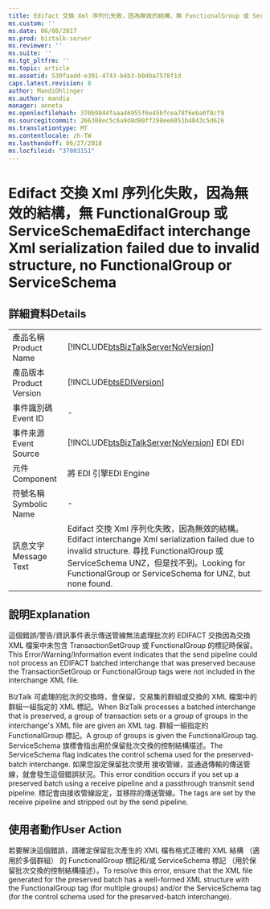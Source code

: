 ```yaml
---
title: Edifact 交換 Xml 序列化失敗，因為無效的結構，無 FunctionalGroup 或 ServiceSchema |Microsoft Docs
ms.custom: ''
ms.date: 06/08/2017
ms.prod: biztalk-server
ms.reviewer: ''
ms.suite: ''
ms.tgt_pltfrm: ''
ms.topic: article
ms.assetid: 530faadd-e301-4743-b4b3-b04ba7578f1d
caps.latest.revision: 8
author: MandiOhlinger
ms.author: mandia
manager: anneta
ms.openlocfilehash: 370b9844faaa46955f6e45bfcea78f6eba0f8cf9
ms.sourcegitcommit: 266308ec5c6a9d8d80ff298ee6051b4843c5d626
ms.translationtype: MT
ms.contentlocale: zh-TW
ms.lasthandoff: 06/27/2018
ms.locfileid: "37003151"
---
```

# <a name="edifact-interchange-xml-serialization-failed-due-to-invalid-structure-no-functionalgroup-or-serviceschema"></a><span data-ttu-id="00eba-102">Edifact 交換 Xml 序列化失敗，因為無效的結構，無 FunctionalGroup 或 ServiceSchema</span><span class="sxs-lookup"><span data-stu-id="00eba-102">Edifact interchange Xml serialization failed due to invalid structure, no FunctionalGroup or ServiceSchema</span></span>
## <a name="details"></a><span data-ttu-id="00eba-103">詳細資料</span><span class="sxs-lookup"><span data-stu-id="00eba-103">Details</span></span>  
  
|                 |                                                                                                                                              |
|-----------------|----------------------------------------------------------------------------------------------------------------------------------------------|
|  <span data-ttu-id="00eba-104">產品名稱</span><span class="sxs-lookup"><span data-stu-id="00eba-104">Product Name</span></span>   |                              [!INCLUDE[btsBizTalkServerNoVersion](../includes/btsbiztalkservernoversion-md.md)]                              |
| <span data-ttu-id="00eba-105">產品版本</span><span class="sxs-lookup"><span data-stu-id="00eba-105">Product Version</span></span> |                                          [!INCLUDE[btsEDIVersion](../includes/btsediversion-md.md)]                                          |
|    <span data-ttu-id="00eba-106">事件識別碼</span><span class="sxs-lookup"><span data-stu-id="00eba-106">Event ID</span></span>     |                                                                      -                                                                       |
|  <span data-ttu-id="00eba-107">事件來源</span><span class="sxs-lookup"><span data-stu-id="00eba-107">Event Source</span></span>   |                            [!INCLUDE[btsBizTalkServerNoVersion](../includes/btsbiztalkservernoversion-md.md)]<span data-ttu-id="00eba-108"> EDI</span><span class="sxs-lookup"><span data-stu-id="00eba-108"> EDI</span></span>                            |
|    <span data-ttu-id="00eba-109">元件</span><span class="sxs-lookup"><span data-stu-id="00eba-109">Component</span></span>    |                                                                  <span data-ttu-id="00eba-110">將 EDI 引擎</span><span class="sxs-lookup"><span data-stu-id="00eba-110">EDI Engine</span></span>                                                                  |
|  <span data-ttu-id="00eba-111">符號名稱</span><span class="sxs-lookup"><span data-stu-id="00eba-111">Symbolic Name</span></span>  |                                                                      -                                                                       |
|  <span data-ttu-id="00eba-112">訊息文字</span><span class="sxs-lookup"><span data-stu-id="00eba-112">Message Text</span></span>   | <span data-ttu-id="00eba-113">Edifact 交換 Xml 序列化失敗，因為無效的結構。</span><span class="sxs-lookup"><span data-stu-id="00eba-113">Edifact interchange Xml serialization failed due to invalid structure.</span></span> <span data-ttu-id="00eba-114">尋找 FunctionalGroup 或 ServiceSchema UNZ，但是找不到。</span><span class="sxs-lookup"><span data-stu-id="00eba-114">Looking for FunctionalGroup or ServiceSchema for UNZ, but none found.</span></span> |
  
## <a name="explanation"></a><span data-ttu-id="00eba-115">說明</span><span class="sxs-lookup"><span data-stu-id="00eba-115">Explanation</span></span>  
 <span data-ttu-id="00eba-116">這個錯誤/警告/資訊事件表示傳送管線無法處理批次的 EDIFACT 交換因為交換 XML 檔案中未包含 TransactionSetGroup 或 FunctionalGroup 的標記時保留。</span><span class="sxs-lookup"><span data-stu-id="00eba-116">This Error/Warning/Information event indicates that the send pipeline could not process an EDIFACT batched interchange that was preserved because the TransactionSetGroup or FunctionalGroup tags were not included in the interchange XML file.</span></span>  
  
 <span data-ttu-id="00eba-117">BizTalk 可處理的批次的交換時，會保留，交易集的群組或交換的 XML 檔案中的群組一組指定的 XML 標記。</span><span class="sxs-lookup"><span data-stu-id="00eba-117">When BizTalk processes a batched interchange that is preserved, a group of transaction sets or a group of groups in the interchange's XML file are given an XML tag.</span></span> <span data-ttu-id="00eba-118">群組一組指定的 FunctionalGroup 標記。</span><span class="sxs-lookup"><span data-stu-id="00eba-118">A group of groups is given the FunctionalGroup tag.</span></span> <span data-ttu-id="00eba-119">ServiceSchema 旗標會指出用於保留批次交換的控制結構描述。</span><span class="sxs-lookup"><span data-stu-id="00eba-119">The ServiceSchema flag indicates the control schema used for the preserved-batch interchange.</span></span> <span data-ttu-id="00eba-120">如果您設定保留批次使用 接收管線，並通過傳輸的傳送管線，就會發生這個錯誤狀況。</span><span class="sxs-lookup"><span data-stu-id="00eba-120">This error condition occurs if you set up a preserved batch using a receive pipeline and a passthrough transmit send pipeline.</span></span> <span data-ttu-id="00eba-121">標記會由接收管線設定，並移除的傳送管線。</span><span class="sxs-lookup"><span data-stu-id="00eba-121">The tags are set by the receive pipeline and stripped out by the send pipeline.</span></span>  
  
## <a name="user-action"></a><span data-ttu-id="00eba-122">使用者動作</span><span class="sxs-lookup"><span data-stu-id="00eba-122">User Action</span></span>  
 <span data-ttu-id="00eba-123">若要解決這個錯誤，請確定保留批次產生的 XML 檔有格式正確的 XML 結構 （適用於多個群組） 的 FunctionalGroup 標記和/或 ServiceSchema 標記 （用於保留批次交換的控制結構描述）。</span><span class="sxs-lookup"><span data-stu-id="00eba-123">To resolve this error, ensure that the XML file generated for the preserved batch has a well-formed XML structure with the FunctionalGroup tag (for multiple groups) and/or the ServiceSchema tag (for the control schema used for the preserved-batch interchange).</span></span>